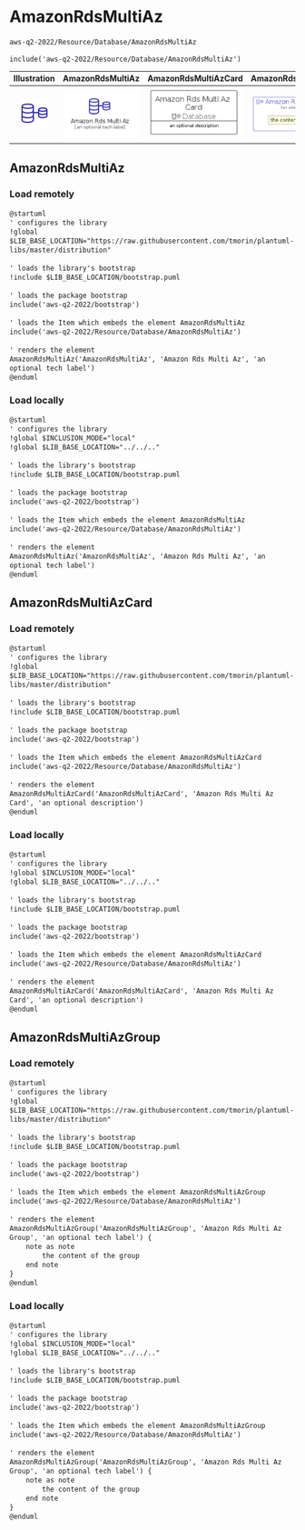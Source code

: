 # AmazonRdsMultiAz


```text
aws-q2-2022/Resource/Database/AmazonRdsMultiAz
```

```text
include('aws-q2-2022/Resource/Database/AmazonRdsMultiAz')
```



| Illustration | AmazonRdsMultiAz | AmazonRdsMultiAzCard | AmazonRdsMultiAzGroup |
| :---: | :---: | :---: | :---: |
| ![illustration for Illustration](../../../aws-q2-2022/Resource/Database/AmazonRdsMultiAz.png) | ![illustration for AmazonRdsMultiAz](../../../aws-q2-2022/Resource/Database/AmazonRdsMultiAz.Local.png) | ![illustration for AmazonRdsMultiAzCard](../../../aws-q2-2022/Resource/Database/AmazonRdsMultiAzCard.Local.png) | ![illustration for AmazonRdsMultiAzGroup](../../../aws-q2-2022/Resource/Database/AmazonRdsMultiAzGroup.Local.png) |




## AmazonRdsMultiAz

### Load remotely
```plantuml
@startuml
' configures the library
!global $LIB_BASE_LOCATION="https://raw.githubusercontent.com/tmorin/plantuml-libs/master/distribution"

' loads the library's bootstrap
!include $LIB_BASE_LOCATION/bootstrap.puml

' loads the package bootstrap
include('aws-q2-2022/bootstrap')

' loads the Item which embeds the element AmazonRdsMultiAz
include('aws-q2-2022/Resource/Database/AmazonRdsMultiAz')

' renders the element
AmazonRdsMultiAz('AmazonRdsMultiAz', 'Amazon Rds Multi Az', 'an optional tech label')
@enduml
```

### Load locally
```plantuml
@startuml
' configures the library
!global $INCLUSION_MODE="local"
!global $LIB_BASE_LOCATION="../../.."

' loads the library's bootstrap
!include $LIB_BASE_LOCATION/bootstrap.puml

' loads the package bootstrap
include('aws-q2-2022/bootstrap')

' loads the Item which embeds the element AmazonRdsMultiAz
include('aws-q2-2022/Resource/Database/AmazonRdsMultiAz')

' renders the element
AmazonRdsMultiAz('AmazonRdsMultiAz', 'Amazon Rds Multi Az', 'an optional tech label')
@enduml
```

## AmazonRdsMultiAzCard

### Load remotely
```plantuml
@startuml
' configures the library
!global $LIB_BASE_LOCATION="https://raw.githubusercontent.com/tmorin/plantuml-libs/master/distribution"

' loads the library's bootstrap
!include $LIB_BASE_LOCATION/bootstrap.puml

' loads the package bootstrap
include('aws-q2-2022/bootstrap')

' loads the Item which embeds the element AmazonRdsMultiAzCard
include('aws-q2-2022/Resource/Database/AmazonRdsMultiAz')

' renders the element
AmazonRdsMultiAzCard('AmazonRdsMultiAzCard', 'Amazon Rds Multi Az Card', 'an optional description')
@enduml
```

### Load locally
```plantuml
@startuml
' configures the library
!global $INCLUSION_MODE="local"
!global $LIB_BASE_LOCATION="../../.."

' loads the library's bootstrap
!include $LIB_BASE_LOCATION/bootstrap.puml

' loads the package bootstrap
include('aws-q2-2022/bootstrap')

' loads the Item which embeds the element AmazonRdsMultiAzCard
include('aws-q2-2022/Resource/Database/AmazonRdsMultiAz')

' renders the element
AmazonRdsMultiAzCard('AmazonRdsMultiAzCard', 'Amazon Rds Multi Az Card', 'an optional description')
@enduml
```

## AmazonRdsMultiAzGroup

### Load remotely
```plantuml
@startuml
' configures the library
!global $LIB_BASE_LOCATION="https://raw.githubusercontent.com/tmorin/plantuml-libs/master/distribution"

' loads the library's bootstrap
!include $LIB_BASE_LOCATION/bootstrap.puml

' loads the package bootstrap
include('aws-q2-2022/bootstrap')

' loads the Item which embeds the element AmazonRdsMultiAzGroup
include('aws-q2-2022/Resource/Database/AmazonRdsMultiAz')

' renders the element
AmazonRdsMultiAzGroup('AmazonRdsMultiAzGroup', 'Amazon Rds Multi Az Group', 'an optional tech label') {
    note as note
        the content of the group
    end note
}
@enduml
```

### Load locally
```plantuml
@startuml
' configures the library
!global $INCLUSION_MODE="local"
!global $LIB_BASE_LOCATION="../../.."

' loads the library's bootstrap
!include $LIB_BASE_LOCATION/bootstrap.puml

' loads the package bootstrap
include('aws-q2-2022/bootstrap')

' loads the Item which embeds the element AmazonRdsMultiAzGroup
include('aws-q2-2022/Resource/Database/AmazonRdsMultiAz')

' renders the element
AmazonRdsMultiAzGroup('AmazonRdsMultiAzGroup', 'Amazon Rds Multi Az Group', 'an optional tech label') {
    note as note
        the content of the group
    end note
}
@enduml
```

